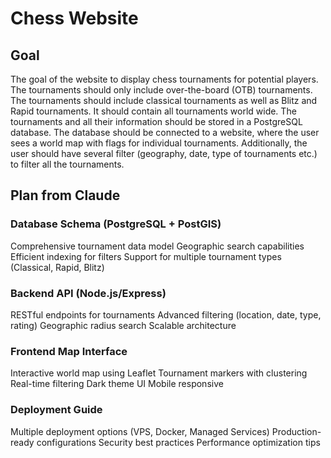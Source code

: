 # Chess Website

## Goal 
The goal of the website to display chess tournaments for potential players. The tournaments should only include over-the-board (OTB) tournaments. 
The tournaments should include classical tournaments as well as Blitz and Rapid tournaments. It should contain all tournaments world wide. 
The tournaments and all their information should be stored in a PostgreSQL database. 
The database should be connected to a website, where the user sees a world map with flags for individual tournaments. Additionally, the user should have several filter (geography, date, type of tournaments etc.) to filter all the tournaments.


## Plan from Claude

### Database Schema (PostgreSQL + PostGIS)

Comprehensive tournament data model
Geographic search capabilities
Efficient indexing for filters
Support for multiple tournament types (Classical, Rapid, Blitz)


### Backend API (Node.js/Express)

RESTful endpoints for tournaments
Advanced filtering (location, date, type, rating)
Geographic radius search
Scalable architecture

### Frontend Map Interface

Interactive world map using Leaflet
Tournament markers with clustering
Real-time filtering
Dark theme UI
Mobile responsive


### Deployment Guide

Multiple deployment options (VPS, Docker, Managed Services)
Production-ready configurations
Security best practices
Performance optimization tips